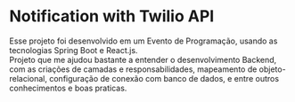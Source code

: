 # Notification with Twilio API
Esse projeto foi desenvolvido em um Evento de Programação, usando as tecnologias Spring Boot e React.js. <br>
Projeto que me ajudou bastante a entender o desenvolvimento Backend, com as criações de camadas e responsabilidades, mapeamento de objeto-relacional, configuração de conexão com banco de dados, e entre outros conhecimentos e boas praticas. 
